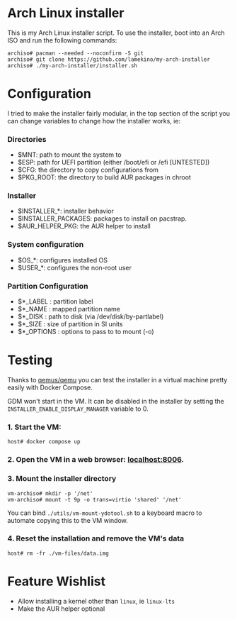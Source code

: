 # Arch Linux installer

This is my Arch Linux installer script. To use the installer, boot into an
Arch ISO and run the following commands:

```
archiso# pacman --needed --noconfirm -S git
archiso# git clone https://github.com/lamekino/my-arch-installer
archiso# ./my-arch-installer/installer.sh
```

# Configuration

I tried to make the installer fairly modular, in the top section of the script
you can change variables to change how the installer works, ie:

### Directories
- $MNT: path to mount the system to
- $ESP: path for UEFI partition (either /boot/efi or /efi [UNTESTED])
- $CFG: the directory to copy configurations from
- $PKG_ROOT: the directory to build AUR packages in chroot

### Installer
- $INSTALLER_*: installer behavior
- $INSTALLER_PACKAGES: packages to install on pacstrap.
- $AUR_HELPER_PKG: the AUR helper to install

### System configuration
- $OS_*: configures installed OS
- $USER_*: configures the non-root user

### Partition Configuration
- $*_LABEL   : partition label
- $*_NAME    : mapped partition name
- $*_DISK    : path to disk (via /dev/disk/by-partlabel)
- $*_SIZE    : size of partition in SI units
- $*_OPTIONS : options to pass to to mount (-o)

# Testing

Thanks to [qemus/qemu](https://github.com/qemus/qemu) you can test the installer
in a virtual machine pretty easily with Docker Compose.

GDM won't start in the VM. It can be disabled in the installer by setting the
`INSTALLER_ENABLE_DISPLAY_MANAGER` variable to 0.

### 1. Start the VM:

```
host# docker compose up
```

### 2. Open the VM in a web browser: [localhost:8006](http://127.0.0.1:8006/).

### 3. Mount the installer directory

```
vm-archiso# mkdir -p '/net'
vm-archiso# mount -t 9p -o trans=virtio 'shared' '/net'
```

You can bind `./utils/vm-mount-ydotool.sh` to a keyboard macro to automate
copying this to the VM window.

### 4. Reset the installation and remove the VM's data

```
host# rm -fr ./vm-files/data.img
```

# Feature Wishlist

- Allow installing a kernel other than `linux`, ie `linux-lts`
- Make the AUR helper optional
